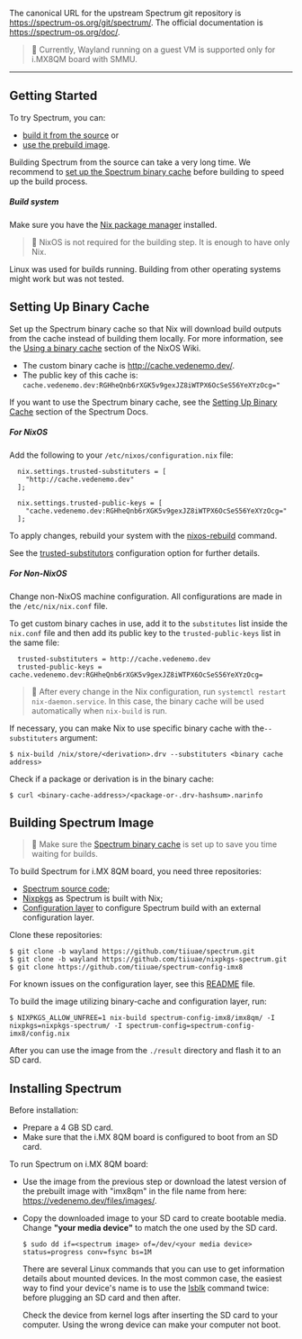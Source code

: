 The canonical URL for the upstream Spectrum git repository is
<https://spectrum-os.org/git/spectrum/>. The official documentation is https://spectrum-os.org/doc/.

> :balloon: Currently, Wayland running on a guest VM is supported only for i.MX8QM board with SMMU.

---

## Getting Started

To try Spectrum, you can:
* [build it from the source](#build-and-run) or
* [use the prebuild image](#installing-spectrum).

Building Spectrum from the source can take a very long time. We recommend to [set up the Spectrum binary cache](#setting-up-binary-cache) before building to speed up the build process.


##### Build system

Make sure you have the [Nix package manager](https://nixos.org/download.html) installed. 

> :balloon: NixOS is not required for the building step. It is enough to have only Nix.

Linux was used for builds running. Building from other operating systems might work but was not tested.


## Setting Up Binary Cache

Set up the Spectrum binary cache so that Nix will download build outputs from the cache instead of building them locally. For more information, see the [Using a binary cache](https://nixos.wiki/wiki/Binary_Cache#Using_a_binary_cache) section of the NixOS Wiki.

* The custom binary cache is <http://cache.vedenemo.dev/>.
* The public key of this cache is:
`cache.vedenemo.dev:RGHheQnb6rXGK5v9gexJZ8iWTPX6OcSeS56YeXYzOcg="`

If you want to use the Spectrum binary cache, see the [Setting Up Binary Cache](https://spectrum-os.org/doc/binary-cache.html) section of the Spectrum Docs.

##### For NixOS
Add the following to your `/etc/nixos/configuration.nix` file:

``` 
  nix.settings.trusted-substituters = [
    "http://cache.vedenemo.dev"
  ];

  nix.settings.trusted-public-keys = [
    "cache.vedenemo.dev:RGHheQnb6rXGK5v9gexJZ8iWTPX6OcSeS56YeXYzOcg="
  ];
```

To apply changes, rebuild your system with the [nixos-rebuild](https://nixos.wiki/wiki/Nixos-rebuild) command.

See the [trusted-substitutors](https://nixos.org/manual/nix/stable/command-ref/conf-file.html#conf-trusted-substituters)
	configuration option for further details.

##### For Non-NixOS

Change non-NixOS machine configuration. All configurations are made in the `/etc/nix/nix.conf` file.

To get custom binary caches in use, add it to the `substitutes` list inside the `nix.conf` file and then add its public key to the `trusted-public-keys` list in the same file:

      trusted-substituters = http://cache.vedenemo.dev
      trusted-public-keys = cache.vedenemo.dev:RGHheQnb6rXGK5v9gexJZ8iWTPX6OcSeS56YeXYzOcg=

> :balloon: After every change in the Nix configuration, run `systemctl restart nix-daemon.service`. In this case, the binary cache will be used automatically when `nix-build` is run.

If necessary, you can make Nix to use specific binary cache with the`--substituters` argument:

	$ nix-build /nix/store/<derivation>.drv --substituters <binary cache address>

Check if a package or derivation is in the binary cache:

	$ curl <binary-cache-address>/<package-or-.drv-hashsum>.narinfo


## Building Spectrum Image

> :balloon: Make sure the [Spectrum binary cache](#setting-up-binary-cache) is set up to save you time waiting for builds.

To build Spectrum for i.MX 8QM board, you need three repositories:

* [Spectrum source code](https://github.com/tiiuae/spectrum/tree/wayland);
* [Nixpkgs](https://github.com/tiiuae/nixpkgs-spectrum/tree/wayland) as Spectrum is built with Nix;
* [Configuration layer](https://github.com/tiiuae/spectrum-config-imx8) to configure Spectrum build with an external configuration layer.

Clone these repositories:

    $ git clone -b wayland https://github.com/tiiuae/spectrum.git
    $ git clone -b wayland https://github.com/tiiuae/nixpkgs-spectrum.git
    $ git clone https://github.com/tiiuae/spectrum-config-imx8

For known issues on the configuration layer, see this [README](https://github.com/tiiuae/spectrum-config-imx8/blob/main/README.md) file.

To build the image utilizing binary-cache and configuration layer, run:

	$ NIXPKGS_ALLOW_UNFREE=1 nix-build spectrum-config-imx8/imx8qm/ -I nixpkgs=nixpkgs-spectrum/ -I spectrum-config=spectrum-config-imx8/config.nix

After you can use the image from the `./result` directory and flash it to an SD card.


## Installing Spectrum

Before installation:

* Prepare a 4 GB SD card.
* Make sure that the i.MX 8QM board is configured to boot from an SD card.

To run Spectrum on i.MX 8QM board:

* Use the image from the previous step or download the latest version of the prebuilt image with "imx8qm" in the file name from here: https://vedenemo.dev/files/images/.
* Copy the downloaded image to your SD card to create bootable media. Change **"your media device"** to match the one used by the SD card.

	  $ sudo dd if=<spectrum image> of=/dev/<your media device> status=progress conv=fsync bs=1M

	There are several Linux commands that you can use to get information details about mounted devices. In the most common case, the easiest way to find your device's name is to use the [lsblk](https://man7.org/linux/man-pages/man8/lsblk.8.html) command twice: before plugging an SD card and then after.
    
    Check the device from kernel logs after inserting the SD card to your computer. Using the wrong device can make your computer not boot.